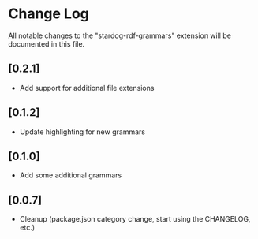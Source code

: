 # Change Log

All notable changes to the "stardog-rdf-grammars" extension will be documented in this file.

## [0.2.1]

- Add support for additional file extensions

## [0.1.2]

- Update highlighting for new grammars

## [0.1.0]

- Add some additional grammars

## [0.0.7]

- Cleanup (package.json category change, start using the CHANGELOG, etc.)
